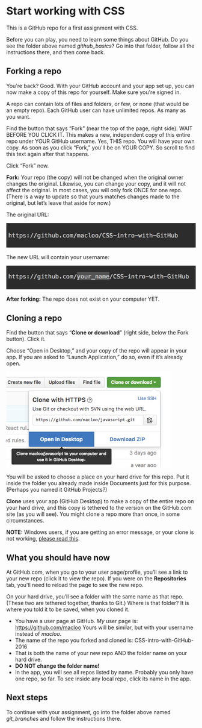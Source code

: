 # Start working with CSS

This is a GitHub repo for a first assignment with CSS.

Before you can play, you need to learn some things about GitHub. Do you see the folder above named *github_basics*? Go into that folder, follow all the instructions there, and then come back.

## Forking a repo

You're back? Good. With your GitHub account and your app set up, you can now make a copy of this repo for yourself. Make sure you're signed in.

A repo can contain lots of files and folders, or few, or none (that would be an empty repo). Each GitHub user can have unlimited repos. As many as you want.

Find the button that says “Fork” (near the top of the page, right side). WAIT BEFORE YOU CLICK IT. This makes a new, independent copy of this entire repo under YOUR GitHub username. Yes, THIS repo. You will have your own copy. As soon as you click “Fork,” you'll be on YOUR COPY. So scroll to find this text again after that happens.

Click “Fork” now.

**Fork:** Your repo (the copy) will not be changed when the original owner changes the original. Likewise, you can change your copy, and it will not affect the original. In most cases, you will only fork ONCE for one repo. (There is a way to update so that yours matches changes made to the original, but let’s leave that aside for now.)

The original URL:

![Original URL for this repo](images/url1.png)

The new URL will contain your username:

![New URL for your forked copy](images/url2.png)

**After forking:** The repo does not exist on your computer YET.

## Cloning a repo

Find the button that says “**Clone or download**” (right side, below the Fork button). Click it.

Choose “Open in Desktop,” and your copy of the repo will appear in your app. If you are asked to “Launch Application,” do so, even if it’s already open.

 ![How to clone](images/clone.png)

You will be asked to choose a place on your hard drive for this repo. Put it inside the folder you already made inside Documents just for this purpose. (Perhaps you named it GitHub Projects?)

**Clone** uses your app (GitHub Desktop) to make a copy of the entire repo on your hard drive, and this copy is tethered to the version on the GitHub.com site (as you will see). You might clone a repo more than once, in some circumstances.

**NOTE:** Windows users, if you are getting an error message, or your clone is not working,
[please read this](http://babydatajournalism.tumblr.com/post/85108267252/github-for-windows-cant-clone-repo-stops-at-9).

## What you should have now

At GitHub.com, when you go to your user page/profile, you’ll see a link to your new repo (click it to view the repo). If you were on the **Repositories** tab, you'll need to reload the page to see the new repo.

On your hard drive, you’ll see a folder with the same name as that repo. (These two are tethered together, thanks to Git.) Where is that folder? It is where you told it to be saved, when you cloned it.

* You have a user page at GitHub. *My* user page is: https://github.com/macloo Yours will be similar, but with your username instead of *macloo*.
* The name of the repo you forked and cloned is: CSS-intro-with-GitHub-2016
* That is both the name of your new repo AND the folder name on your hard drive.
* **DO NOT change the folder name!**
* In the app, you will see all repos listed by name. Probably you only have one repo, so far. To see inside any local repo, click its name in the app.

## Next steps

To continue with your assignment, go into the folder above named *git_branches* and follow the instructions there.
